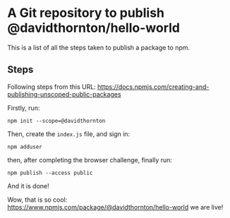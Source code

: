 # A Git repository to publish @davidthornton/hello-world

This is a list of all the steps taken to publish a package to npm.

## Steps

Following steps from this URL: https://docs.npmjs.com/creating-and-publishing-unscoped-public-packages

Firstly, run:

    npm init --scope=@davidthornton

Then, create the `index.js` file, and sign in:

    npm adduser

then, after completing the browser challenge, finally run:

    npm publish --access public

And it is done!

Wow, that is so cool: https://www.npmjs.com/package/@davidthornton/hello-world we are live!